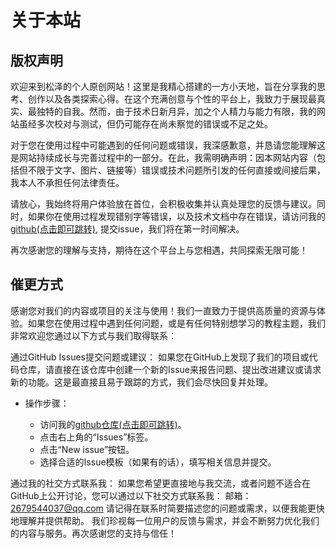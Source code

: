 # 关于本站

## 版权声明
欢迎来到松泽的个人原创网站！这里是我精心搭建的一方小天地，旨在分享我的思考、创作以及各类探索心得。在这个充满创意与个性的平台上，我致力于展现最真实、最独特的自我。然而，由于技术日新月异，加之个人精力与能力有限，我的网站虽经多次校对与测试，但仍可能存在尚未察觉的错误或不足之处。

对于您在使用过程中可能遇到的任何问题或错误，我深感歉意，并恳请您能理解这是网站持续成长与完善过程中的一部分。在此，我需明确声明：因本网站内容（包括但不限于文字、图片、链接等）错误或技术问题所引发的任何直接或间接后果，我本人不承担任何法律责任。

请放心，我始终将用户体验放在首位，会积极收集并认真处理您的反馈与建议。同时，如果你在使用过程发现错别字等错误，以及技术文档中存在错误，请访问我的[github(点击即可跳转)](https://github.com/matsu-na/matsu/issues), 提交issue，我们将在第一时间解决。

再次感谢您的理解与支持，期待在这个平台上与您相遇，共同探索无限可能！

## 催更方式

感谢您对我们的内容或项目的关注与使用！我们一直致力于提供高质量的资源与体验。如果您在使用过程中遇到任何问题，或是有任何特别想学习的教程主题，我们非常欢迎您通过以下方式与我们取得联系：

通过GitHub Issues提交问题或建议：
如果您在GitHub上发现了我们的项目或代码仓库，请直接在该仓库中创建一个新的Issue来报告问题、提出改进建议或请求新的功能。这是最直接且易于跟踪的方式，我们会尽快回复并处理。
- 操作步骤：

    - 访问我的[github仓库(点击即可跳转)](https://github.com/matsu-na/matsu/issues)。
    - 点击右上角的“Issues”标签。
    - 点击“New issue”按钮。
    - 选择合适的Issue模板（如果有的话），填写相关信息并提交。

通过我的社交方式联系我：
如果您希望更直接地与我交流，或者问题不适合在GitHub上公开讨论，您可以通过以下社交方式联系我：
邮箱：2679544037@qq.com
请记得在联系时简要描述您的问题或需求，以便我能更快地理解并提供帮助。
我们珍视每一位用户的反馈与需求，并会不断努力优化我们的内容与服务。再次感谢您的支持与信任！
